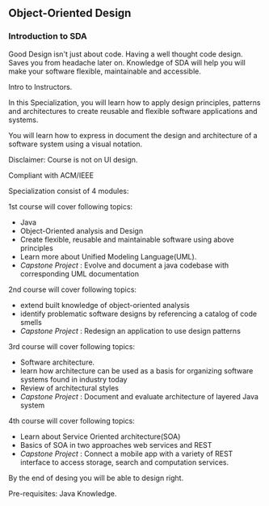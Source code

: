 ## Object-Oriented Design

### Introduction to SDA


Good Design isn't just about code. Having a well thought code design. Saves you from headache later on. Knowledge of SDA will help you will make your software flexible, maintainable and accessible.

Intro to Instructors.

In this Specialization, you will learn how to apply design principles, patterns and architectures to create reusable and flexible software applications and systems.

You will learn how to express in document the design and architecture of a software system using a visual notation.

Disclaimer: Course is not on UI design. 

Compliant with ACM/IEEE 

Specialization consist of 4 modules:

1st course will cover following topics:

- Java
- Object-Oriented analysis and Design
- Create flexible, reusable and maintainable software using above principles
- Learn more about Unified Modeling Language(UML).
- *Capstone Project* : Evolve and document a java codebase with corresponding UML documentation

2nd course will cover following topics:

- extend built knowledge of object-oriented analysis
- identify problematic software designs by referencing a catalog of code smells
- *Capstone Project* : Redesign an application to use design patterns

3rd course will cover following topics:

- Software architecture.
- learn how architecture can be used as a basis for organizing software systems found in industry today
- Review of architectural styles
- *Capstone Project* : Document and evaluate architecture of layered Java system

4th course will cover following topics:

- Learn about Service Oriented architecture(SOA)
- Basics of SOA in two approaches web services and REST
- *Capstone Project* : Connect a mobile app with a variety of REST interface to access storage, search and computation services.

By the end of desing you will be able to design right.

Pre-requisites: Java Knowledge. 
